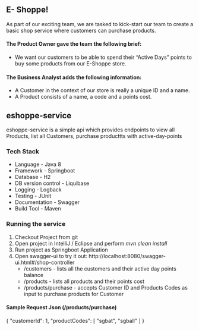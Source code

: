 ## E- Shoppe!
As part of our exciting team,  we are tasked to kick-start our team to create a basic shop service where customers can purchase products.

#### The Product Owner gave the team the following brief:
* We want our customers to be able to spend their “Active Days” points to buy some products from our E-Shoppe store.
#### The Business Analyst adds the following information:
* A Customer in the context of our store is really a unique ID and a name.
* A Product consists of a name, a code and a points cost.

## eshoppe-service
eshoppe-service is a simple api which provides endpoints to view all Products, list all Customers, purchase producttts with active-day-points

### Tech Stack
* Language - Java 8
* Framework - Springboot
* Database - H2
* DB version control - Liquibase
* Logging - Logback
* Testing - JUnit
* Documentation - Swagger
* Build Tool - Maven

### Running the service
1. Checkout Project from git
2. Open project in IntelliJ / Eclipse and perform *mvn clean install*
3. Run project as Springboot Application
4. Open swagger-ui to try it out: http://localhost:8080/swagger-ui.html#/shop-controller
   * /customers - lists all the customers and their active day points balance
   * /products  - lists all products and their points cost
   * /products/purchase - accepts Customer ID and Products Codes as input to purchase products for Customer

#### Sample Request Json (/products/purchase)
{
  "customerId": 1,
  "productCodes": [
    "sgbat", "sgball"
  ]
}


